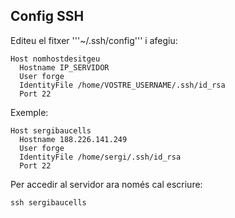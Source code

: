 
## Config SSH

Editeu el fitxer '''~/.ssh/config''' i afegiu:

```
Host nomhostdesitgeu
  Hostname IP_SERVIDOR
  User forge
  IdentityFile /home/VOSTRE_USERNAME/.ssh/id_rsa
  Port 22
```

Exemple:

```
Host sergibaucells
  Hostname 188.226.141.249
  User forge
  IdentityFile /home/sergi/.ssh/id_rsa
  Port 22
```

Per accedir al servidor ara només cal escriure:

```
ssh sergibaucells
```